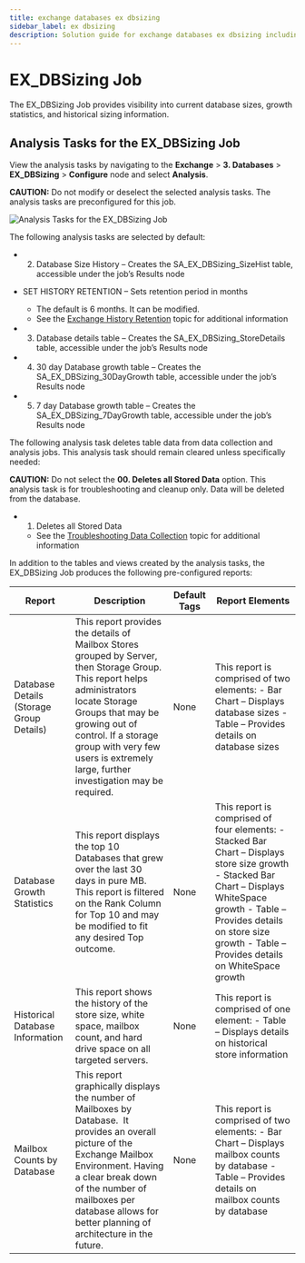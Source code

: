 ```yaml
---
title: exchange databases ex dbsizing
sidebar_label: ex dbsizing
description: Solution guide for exchange databases ex dbsizing including implementation steps, configuration, and best practices.
---
```


# EX_DBSizing Job

The EX_DBSizing Job provides visibility into current database sizes, growth statistics, and
historical sizing information.

## Analysis Tasks for the EX_DBSizing Job

View the analysis tasks by navigating to the **Exchange** > **3. Databases** > **EX_DBSizing** >
**Configure** node and select **Analysis**.

**CAUTION:** Do not modify or deselect the selected analysis tasks. The analysis tasks are
preconfigured for this job.

![Analysis Tasks for the EX_DBSizing Job](/img/product_docs/accessanalyzer/solutions/exchange/databases/dbsizinganalysis.webp)

The following analysis tasks are selected by default:

- 2. Database Size History – Creates the SA_EX_DBSizing_SizeHist table, accessible under the job’s
     Results node
- SET HISTORY RETENTION – Sets retention period in months

  - The default is 6 months. It can be modified.
  - See the
    [Exchange History Retention](/docs/accessanalyzer/12.0/solutions/exchange/hubmetrics/collection/ex-metricscollection.md#exchange-history-retention)
    topic for additional information

- 3. Database details table – Creates the SA_EX_DBSizing_StoreDetails table, accessible under the
     job’s Results node
- 4. 30 day Database growth table – Creates the SA_EX_DBSizing_30DayGrowth table, accessible under
     the job’s Results node
- 5. 7 day Database growth table – Creates the SA_EX_DBSizing_7DayGrowth table, accessible under
     the job’s Results node

The following analysis task deletes table data from data collection and analysis jobs. This analysis
task should remain cleared unless specifically needed:

**CAUTION:** Do not select the **00. Deletes all Stored Data** option. This analysis task is for
troubleshooting and cleanup only. Data will be deleted from the database.

- 1. Deletes all Stored Data

  - See the
    [Troubleshooting Data Collection](/docs/accessanalyzer/12.0/solutions/exchange/hubmetrics/collection/ex-metricscollection.md#troubleshooting-data-collection)
    topic for additional information

In addition to the tables and views created by the analysis tasks, the EX_DBSizing Job produces the
following pre-configured reports:

| Report                                   | Description                                                                                                                                                                                                                                                                            | Default Tags | Report Elements                                                                                                                                                                                                                              |
| ---------------------------------------- | -------------------------------------------------------------------------------------------------------------------------------------------------------------------------------------------------------------------------------------------------------------------------------------- | ------------ | -------------------------------------------------------------------------------------------------------------------------------------------------------------------------------------------------------------------------------------------- |
| Database Details (Storage Group Details) | This report provides the details of Mailbox Stores grouped by Server, then Storage Group. This report helps administrators locate Storage Groups that may be growing out of control. If a storage group with very few users is extremely large, further investigation may be required. | None         | This report is comprised of two elements: - Bar Chart – Displays database sizes - Table – Provides details on database sizes                                                                                                                 |
| Database Growth Statistics               | This report displays the top 10 Databases that grew over the last 30 days in pure MB. This report is filtered on the Rank Column for Top 10 and may be modified to fit any desired Top outcome.                                                                                        | None         | This report is comprised of four elements: - Stacked Bar Chart – Displays store size growth - Stacked Bar Chart – Displays WhiteSpace growth - Table – Provides details on store size growth - Table – Provides details on WhiteSpace growth |
| Historical Database Information          | This report shows the history of the store size, white space, mailbox count, and hard drive space on all targeted servers.                                                                                                                                                             | None         | This report is comprised of one element: - Table – Displays details on historical store information                                                                                                                                          |
| Mailbox Counts by Database               | This report graphically displays the number of Mailboxes by Database.  It provides an overall picture of the Exchange Mailbox Environment. Having a clear break down of the number of mailboxes per database allows for better planning of architecture in the future.                 | None         | This report is comprised of two elements: - Bar Chart – Displays mailbox counts by database - Table – Provides details on mailbox counts by database                                                                                         |
